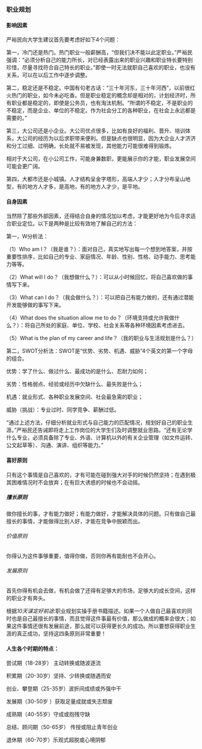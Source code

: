 ### 职业规划

#### 影响因素

严裕民向大学生建议首先要考虑好如下4个问题：



第一，冷门还是热门。热门职业一般薪酬高，“但我们决不能以此定职业。”严裕民强调：“必须分析自己的能力所长，对已经表露出来的职业兴趣和职业特长要特别珍惜，尽量寻找符合自己特长的职业。”即使一时无法就职自己喜欢的职业，也没有关系，可以在以后工作中逐步调整。

第二，稳定还是不稳定。中国有句老古话：“三十年河东，三十年河西”，以前很红火热门的职业，如今未必吃香。但是职业稳定的概念却是相对的，计划经济时，所有职业都是稳定的，即使是公务员，也有淘汰机制。“所谓的不稳定，不是职业的不稳定，而是企业、单位的不稳定。作为社会分工的各种职业，在社会上永远都是需要的。”

第三，大公司还是小企业。大公司优点很多，比如有良好的福利、晋升、培训体系，大公司的经历为以后求职带来便利。但是缺点也很明显，因为大企业人才济济和分工过细、过明确，长处就不易被发现，其他能力可能很难得到锻炼。

相对于大公司，在小公司工作，可能身兼数职，更能展示你的才能，职业发展空间可能会更广阔。

第四，大都市还是小城镇。人才结构呈金字塔形，高端人才少；人才分布呈山地型，有的地方人才多，是高地，有的地方人才少，是平地。



#### 自身因素

当然除了那些外部因素，还得结合自身的情况加以考虑，才能更好地为今后寻求适合职业定位。以下是两种是比较有效地了解自己的方法：



第一，W分析法：

（1）Who am I？（我是谁？）：面对自己，真实地写出每一个想到地答案，并按重要性排序，比如自己的专业、家庭情况、年龄、性别、性格、动手能力、思考能力等等。

（2）What will I do？（我想做什么？）：可以从小时候回忆，将自己喜欢做的事情写下来。

（3）What can I do？（我会做什么？）：可以把自己有能力做的，还有通过潜能开发能够做的事写下来。

（4）What does the situation allow me to do？（环境支持或允许我做什么？）：将自己所处的家庭、单位、学校、社会关系等各种环境因素考虑进去。

（5）What is the plan of my career and life？（我的职业与生活规划是什么？）





第二，SWOT分析法：SWOT是“优势、劣势、机遇、威胁”4个英文的第一个字母的组合。

优势：学了什么、做过什么、最成功的是什么、忍耐力如何；

劣势：性格弱点、经验或经历中欠缺什么、最失败是什么；

机遇：就业形式、各种职业发展空间、社会最急需的职业；

威胁（挑战）：专业过时、同学竞争、薪酬过低。

“通过上述方法，仔细分析就业形式与自己能力的匹配情况，规划好自己的职业生涯。”严裕民还告诫即将走上工作岗位的大学生们及时调整就业思路。“还有无论学什么专业，必须具备除了专业、外语、计算机以外的有关企业管理（如文件运转、公文起草等）、沟通、演讲、组织等能力。”



#### 喜好原则

只有这个事情是自己喜欢的，才有可能在碰到强大对手的时候仍然坚持；在遇到极其困难情况时不会放弃；在有巨大诱惑的时候也不会动摇。

##### 擅长原则

做你擅长的事，才有能力做好；有能力做好，才能解决具体的问题。只有做自己最擅长的事情，才能做得比别人好，才能在竞争中脱颖而出。

###### 价值原则

你得认为这件事够重要，值得你做，否则你再有能耐也不会开心。

###### 发展原则

首先你得有机会去做，有机会做了还得有足够大的市场，足够大的成长空间，这样的职业才有奔头。

根据*10天谋定好前途*:职业规划实操手册书籍描述。如果一个人做自己最喜欢的同时也是自己最擅长的事情，而且觉得这件事最有价值，那么做成的概率会很大；如果这件事情还很有发展前途，那么就可以获得更长久的成功。所以要想获得职业生涯的真正成功，坚持这四条原则非常重要！



#### 人生各个时期的特点：

尝试期（18-28岁） 主动转换或随波逐流

积累期（20-30岁）坚持、少转换或随遇而安

创业、攀登期（25-35岁）波折间成绩或外强中干

发展期（30-50岁 ）获取足量成就或失志颓废

成熟期（40-55岁）守成或抱残守缺

总结、顾问期（50-65岁） 传授或阻止青年创业

退休期（60-70岁）乐观式超脱或心境阴郁